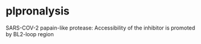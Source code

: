 # plpronalysis
SARS-COV-2 papain-like protease: Accessibility of the inhibitor is promoted by BL2-loop region  
